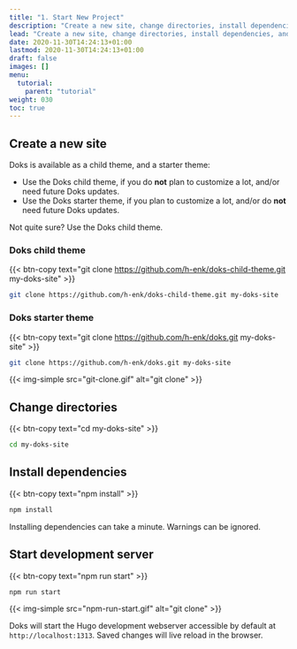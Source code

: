 ```yaml
---
title: "1. Start New Project"
description: "Create a new site, change directories, install dependencies, and start development server."
lead: "Create a new site, change directories, install dependencies, and start development server."
date: 2020-11-30T14:24:13+01:00
lastmod: 2020-11-30T14:24:13+01:00
draft: false
images: []
menu:
  tutorial:
    parent: "tutorial"
weight: 030
toc: true
---
```


## Create a new site

Doks is available as a child theme, and a starter theme:

- Use the Doks child theme, if you do __not__ plan to customize a lot, and/or need future Doks updates.
- Use the Doks starter theme, if you plan to customize a lot, and/or do __not__ need future Doks updates.

Not quite sure? Use the Doks child theme.

### Doks child theme

{{< btn-copy text="git clone https://github.com/h-enk/doks-child-theme.git my-doks-site" >}}

```bash
git clone https://github.com/h-enk/doks-child-theme.git my-doks-site
```

### Doks starter theme

{{< btn-copy text="git clone https://github.com/h-enk/doks.git my-doks-site" >}}

```bash
git clone https://github.com/h-enk/doks.git my-doks-site
```

{{< img-simple src="git-clone.gif" alt="git clone" >}}

## Change directories

{{< btn-copy text="cd my-doks-site" >}}

```bash
cd my-doks-site
```

## Install dependencies

{{< btn-copy text="npm install" >}}

```bash
npm install
```

Installing dependencies can take a minute. Warnings can be ignored.

## Start development server

{{< btn-copy text="npm run start" >}}

```bash
npm run start
```

{{< img-simple src="npm-run-start.gif" alt="git clone" >}}

Doks will start the Hugo development webserver accessible by default at `http://localhost:1313`. Saved changes will live reload in the browser.
